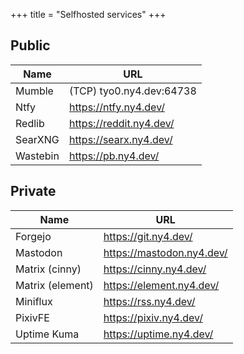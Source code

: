 +++
title = "Selfhosted services"
+++

## Public

| Name     | URL                      |
| -------- | ------------------------ |
| Mumble   | (TCP) tyo0.ny4.dev:64738 |
| Ntfy     | https://ntfy.ny4.dev/    |
| Redlib   | https://reddit.ny4.dev/  |
| SearXNG  | https://searx.ny4.dev/   |
| Wastebin | https://pb.ny4.dev/      |

## Private

| Name             | URL                       |
| ---------------- | ------------------------- |
| Forgejo          | https://git.ny4.dev/      |
| Mastodon         | https://mastodon.ny4.dev/ |
| Matrix (cinny)   | https://cinny.ny4.dev/    |
| Matrix (element) | https://element.ny4.dev/  |
| Miniflux         | https://rss.ny4.dev/      |
| PixivFE          | https://pixiv.ny4.dev/    |
| Uptime Kuma      | https://uptime.ny4.dev/   |

